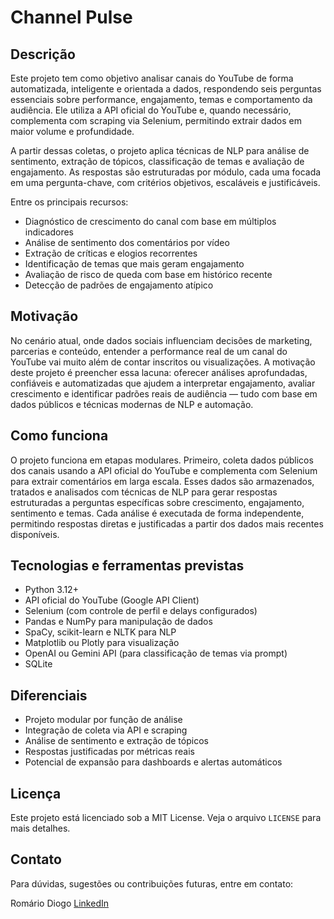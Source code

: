 
# Channel Pulse

## Descrição

Este projeto tem como objetivo analisar canais do YouTube de forma automatizada, inteligente e orientada a dados, respondendo seis perguntas essenciais sobre performance, engajamento, temas e comportamento da audiência. Ele utiliza a API oficial do YouTube e, quando necessário, complementa com scraping via Selenium, permitindo extrair dados em maior volume e profundidade.

A partir dessas coletas, o projeto aplica técnicas de NLP para análise de sentimento, extração de tópicos, classificação de temas e avaliação de engajamento. As respostas são estruturadas por módulo, cada uma focada em uma pergunta-chave, com critérios objetivos, escaláveis e justificáveis.

Entre os principais recursos:

- Diagnóstico de crescimento do canal com base em múltiplos indicadores
- Análise de sentimento dos comentários por vídeo
- Extração de críticas e elogios recorrentes
- Identificação de temas que mais geram engajamento
- Avaliação de risco de queda com base em histórico recente
- Detecção de padrões de engajamento atípico

## Motivação

No cenário atual, onde dados sociais influenciam decisões de marketing, parcerias e conteúdo, entender a performance real de um canal do YouTube vai muito além de contar inscritos ou visualizações. A motivação deste projeto é preencher essa lacuna: oferecer análises aprofundadas, confiáveis e automatizadas que ajudem a interpretar engajamento, avaliar crescimento e identificar padrões reais de audiência — tudo com base em dados públicos e técnicas modernas de NLP e automação.

## Como funciona

O projeto funciona em etapas modulares. Primeiro, coleta dados públicos dos canais usando a API oficial do YouTube e complementa com Selenium para extrair comentários em larga escala. Esses dados são armazenados, tratados e analisados com técnicas de NLP para gerar respostas estruturadas a perguntas específicas sobre crescimento, engajamento, sentimento e temas. Cada análise é executada de forma independente, permitindo respostas diretas e justificadas a partir dos dados mais recentes disponíveis.

## Tecnologias e ferramentas previstas

- Python 3.12+
- API oficial do YouTube (Google API Client)
- Selenium (com controle de perfil e delays configurados)
- Pandas e NumPy para manipulação de dados
- SpaCy, scikit-learn e NLTK para NLP
- Matplotlib ou Plotly para visualização
- OpenAI ou Gemini API (para classificação de temas via prompt)
- SQLite

## Diferenciais

- Projeto modular por função de análise
- Integração de coleta via API e scraping
- Análise de sentimento e extração de tópicos
- Respostas justificadas por métricas reais
- Potencial de expansão para dashboards e alertas automáticos

## Licença

Este projeto está licenciado sob a MIT License. Veja o arquivo `LICENSE` para mais detalhes.

## Contato

Para dúvidas, sugestões ou contribuições futuras, entre em contato:

Romário Diogo  [LinkedIn](https://www.linkedin.com/in/2606roma/)  
